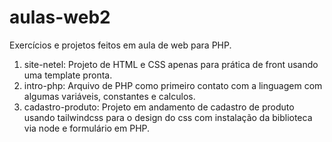 # aulas-web2
Exercícios e projetos feitos em aula de web para PHP.

1. site-netel: Projeto de HTML e CSS apenas para prática de front usando uma template pronta.
2. intro-php: Arquivo de PHP como primeiro contato com a linguagem com algumas variáveis, constantes e calculos.
3. cadastro-produto: Projeto em andamento de cadastro de produto usando tailwindcss para o design do css com instalação da biblioteca via node e formulário em PHP.

